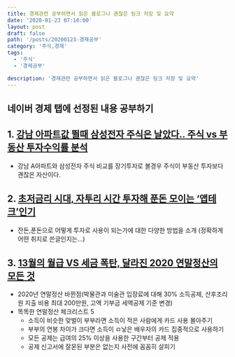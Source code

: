 ```yaml
---
title: 경제관련 공부하면서 읽은 블로그나 괜찮은 링크 저장 및 요약
date: '2020-01-23 07:10:00'
layout: post
draft: false
path: '/posts/20200123-경제공부'
category: '주식,경제'
tags:
  - '주식'
  - '경제공부'

description: '경제관련 공부하면서 읽은 블로그나 괜찮은 링크 저장 및 요약'
---
```


## 네이버 경제 탭에 선정된 내용 공부하기

## 1. [강남 아파트값 뛸때 삼성전자 주식은 날았다.. 주식 vs 부동산 투자수익률 분석](https://post.naver.com/viewer/postView.nhn?volumeNo=27331272&memberNo=15470144)

- 강남 A아파트와 삼성전자 주식 비교를 장기투자로 볼경우 주식이 부동산 투자보다 괜찮은 자산이다.

## 2. [초저금리 시대, 자투리 시간 투자해 푼돈 모이는 ‘앱테크’인기](https://post.naver.com/viewer/postView.nhn?volumeNo=27241097&memberNo=11166748)

- 잔돈,푼돈으로 어떻게 투자로 사용이 되는가에 대한 다양한 방법을 소개 (정확하게 어떤 취지로 쓴글인지는...)

## 3. [13월의 월급 VS 세금 폭탄, 달라진 2020 연말정산의 모든 것](https://post.naver.com/viewer/postView.nhn?volumeNo=27309434&memberNo=24109238)

- 2020년 연말정산 바뀐점(박물관과 미술관 입장료에 대해 30% 소득공제, 산후조리원 지출 비용 최대 200만원, 고액 기부금 세액공제 기준 변경)
- 똑똑한 연말정산 체크리스트 5
  - 소득이 비슷한 맞벌이 부부라면 소득이 적은 사람에게 카드 사용 몰아주기
  - 부부의 연봉 차이가 크다면 소득이 ㅁ낳은 배우자의 카드 집중적으로 사용하기
  - 모든 공제는 급여의 25% 이상을 사용한 구간부터 공제 적용
  - 공제 신고서에 잘몬된 부분은 없는지 사전에 꼼꼼히 살피기

